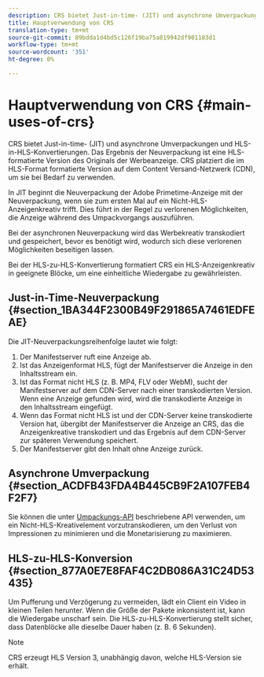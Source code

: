 ```yaml
---
description: CRS bietet Just-in-time- (JIT) und asynchrone Umverpackungen und HLS-in-HLS-Konvertierungen. Das Ergebnis der Neuverpackung ist eine HLS-formatierte Version des Originals der Werbeanzeige. CRS platziert die im HLS-Format formatierte Version auf dem Content Versand-Netzwerk (CDN), um sie bei Bedarf zu verwenden.
title: Hauptverwendung von CRS
translation-type: tm+mt
source-git-commit: 89bdda1d4bd5c126f19ba75a819942df901183d1
workflow-type: tm+mt
source-wordcount: '351'
ht-degree: 0%

---
```



# Hauptverwendung von CRS {#main-uses-of-crs}

CRS bietet Just-in-time- (JIT) und asynchrone Umverpackungen und HLS-in-HLS-Konvertierungen. Das Ergebnis der Neuverpackung ist eine HLS-formatierte Version des Originals der Werbeanzeige. CRS platziert die im HLS-Format formatierte Version auf dem Content Versand-Netzwerk (CDN), um sie bei Bedarf zu verwenden.

In JIT beginnt die Neuverpackung der Adobe Primetime-Anzeige mit der Neuverpackung, wenn sie zum ersten Mal auf ein Nicht-HLS-Anzeigenkreativ trifft. Dies führt in der Regel zu verlorenen Möglichkeiten, die Anzeige während des Umpackvorgangs auszuführen.

Bei der asynchronen Neuverpackung wird das Werbekreativ transkodiert und gespeichert, bevor es benötigt wird, wodurch sich diese verlorenen Möglichkeiten beseitigen lassen.

Bei der HLS-zu-HLS-Konvertierung formatiert CRS ein HLS-Anzeigenkreativ in geeignete Blöcke, um eine einheitliche Wiedergabe zu gewährleisten.

## Just-in-Time-Neuverpackung {#section_1BA344F2300B49F291865A7461EDFEAE}

Die JIT-Neuverpackungsreihenfolge lautet wie folgt:

1. Der Manifestserver ruft eine Anzeige ab.
1. Ist das Anzeigenformat HLS, fügt der Manifestserver die Anzeige in den Inhaltsstream ein.
1. Ist das Format nicht HLS (z. B. MP4, FLV oder WebM), sucht der Manifestserver auf dem CDN-Server nach einer transkodierten Version. Wenn eine Anzeige gefunden wird, wird die transkodierte Anzeige in den Inhaltsstream eingefügt.
1. Wenn das Format nicht HLS ist und der CDN-Server keine transkodierte Version hat, übergibt der Manifestserver die Anzeige an CRS, das die Anzeigenkreative transkodiert und das Ergebnis auf dem CDN-Server zur späteren Verwendung speichert.
1. Der Manifestserver gibt den Inhalt ohne Anzeige zurück.

## Asynchrone Umverpackung {#section_ACDFB43FDA4B445CB9F2A107FEB4F2F7}

Sie können die unter [Umpackungs-API](../~old-creative-repackaging-service/api-repackage.md) beschriebene API verwenden, um ein Nicht-HLS-Kreativelement vorzutranskodieren, um den Verlust von Impressionen zu minimieren und die Monetarisierung zu maximieren.

## HLS-zu-HLS-Konversion {#section_877A0E7E8FAF4C2DB086A31C24D53435}

Um Pufferung und Verzögerung zu vermeiden, lädt ein Client ein Video in kleinen Teilen herunter. Wenn die Größe der Pakete inkonsistent ist, kann die Wiedergabe unscharf sein. Die HLS-zu-HLS-Konvertierung stellt sicher, dass Datenblöcke alle dieselbe Dauer haben (z. B. 6 Sekunden).

>[!NOTE]
>
>CRS erzeugt HLS Version 3, unabhängig davon, welche HLS-Version sie erhält.